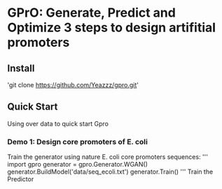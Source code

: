 # GPrO: Generate, Predict and Optimize 3 steps to design artifitial promoters
## Install
'git clone https://github.com/Yeazzz/gpro.git'
## Quick Start
Using over data to quick start Gpro
### Demo 1: Design core promoters of E. coli
Train the generator using  nature E. coli core promoters sequences:
'''
import gpro
generator = gpro.Generator.WGAN()
generator.BuildModel('data/seq_ecoli.txt')
generator.Train()
'''
Train the Predictor

